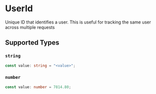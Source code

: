 # UserId

Unique ID that identifies a user. This is useful for tracking the same user across multiple requests


## Supported Types

### `string`

```typescript
const value: string = "<value>";
```

### `number`

```typescript
const value: number = 7814.80;
```

